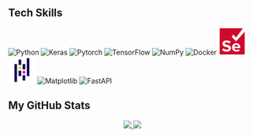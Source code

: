 <h2>Tech Skills</h2>


<p align="left">
  
  <img src="https://www.vectorlogo.zone/logos/python/python-icon.svg" height="55" title="Python"/>
  <img src="https://github.com/valohai/ml-logos/blob/master/keras.svg" height="55" title="Keras"/>
  <img src="https://www.vectorlogo.zone/logos/pytorch/pytorch-icon.svg" height="55" title="Pytorch"/>
  <img src="https://www.vectorlogo.zone/logos/tensorflow/tensorflow-icon.svg" height="55" title="TensorFlow"/>
  <img src="https://github.com/get-icon/geticon/blob/master/icons/numpy-icon.svg" height="55" title="NumPy"/>
  <img src="https://cdn.jsdelivr.net/gh/devicons/devicon/icons/docker/docker-plain.svg" height="55" title="Docker"/>
  <img src="https://github.com/devicons/devicon/blob/master/icons/selenium/selenium-original.svg" height="55" title="Selenium"/>
  <img src="https://github.com/devicons/devicon/blob/master/icons/pandas/pandas-original.svg" height="55" title="Pandas"/>
  <img src="https://upload.wikimedia.org/wikipedia/commons/0/01/Created_with_Matplotlib-logo.svg" height="55" title="Matplotlib"/>
  <img src="https://vectorwiki.com/images/i0tvc__fastapi.svg" height="55" title="FastAPI"/>
  


  
  
</p>



<h2>My GitHub Stats</h2>
<div align="center">
<a href="https://git.io/streak-stats">
  <img  height="180em" src="https://github-readme-stats.vercel.app/api?username=Przemyslaw11&show_icons=true&hide_border=true&theme=nord"/>
  <img  height="180em" src="https://github-readme-stats.vercel.app/api/top-langs/?username=Przemyslaw11&layout=compact&theme=nord&hide_border=true&langs_count=8"/>
</a>
